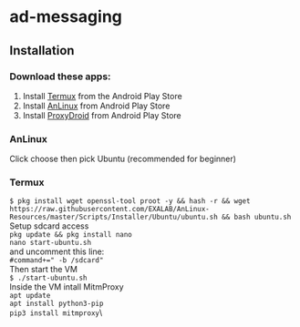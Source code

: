 # ad-messaging

## Installation
### Download these apps:
1. Install [Termux](https://play.google.com/store/apps/details?id=com.termux&hl=en_US) from the Android Play Store 
2. Install [AnLinux](https://play.google.com/store/apps/details?id=exa.lnx.a&hl=en_US) from Android Play Store
3. Install [ProxyDroid](https://play.google.com/store/apps/details?id=org.proxydroid&hl=en_US) from Android Play Store

### AnLinux
Click choose then pick Ubuntu (recommended for beginner) 
### Termux
```$ pkg install wget openssl-tool proot -y && hash -r && wget https://raw.githubusercontent.com/EXALAB/AnLinux-Resources/master/Scripts/Installer/Ubuntu/ubuntu.sh && bash ubuntu.sh```\
Setup sdcard access\
```pkg update && pkg install nano```\
```nano start-ubuntu.sh```\
and uncomment this line:\
```#command+=" -b /sdcard"```\
Then start the VM\
```$ ./start-ubuntu.sh```\
Inside the VM intall MitmProxy\
```apt update```\
```apt install python3-pip```\
```pip3 install mitmproxy```\

